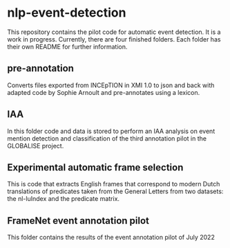 # nlp-event-detection
This repository contains the pilot code for automatic event detection. It is a work in progress.
Currently, there are four finished folders. Each folder has their own README for further information. 

## pre-annotation
Converts files exported from INCEpTION in XMI 1.0 to json and back with adapted code by Sophie Arnoult and pre-annotates using a lexicon.

## IAA 
In this folder code and data is stored to perform an IAA analysis on event mention detection and classification of the third annotation pilot in the GLOBALISE project.

## Experimental automatic frame selection
This is code that extracts English frames that correspond to modern Dutch translations of predicates taken from the General Letters from two datasets: the nl-luIndex and the predicate matrix. 

## FrameNet event annotation pilot
This folder contains the results of the event annotation pilot of July 2022


